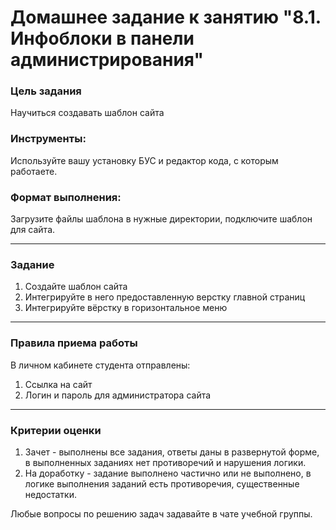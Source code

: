 # Домашнее задание к занятию "8.1. Инфоблоки в панели администрирования"

### Цель задания

Научиться создавать шаблон сайта


### Инструменты: 

Используйте вашу установку БУС и редактор кода, с которым работаете.

### Формат выполнения: 

Загрузите файлы шаблона в нужные директории, подключите шаблон для сайта.

------

### Задание

1. Создайте шаблон сайта
2. Интегрируйте в него предоставленную верстку главной страниц
3. Интегрируйте вёрстку в горизонтальное меню

------

### Правила приема работы

В личном кабинете студента отправлены:
1.  Ссылка на сайт
2.  Логин и пароль для администратора сайта

------

### Критерии оценки

1. Зачет - выполнены все задания, ответы даны в развернутой форме, в выполненных заданиях нет противоречий и нарушения логики. 
2. На доработку - задание выполнено частично или не выполнено, в логике выполнения заданий есть противоречия, существенные недостатки.

Любые вопросы по решению задач задавайте в чате учебной группы.




